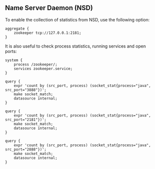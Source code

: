 ## Name Server Daemon (NSD)

To enable the collection of statistics from NSD, use the following option:
```
aggregate {
    zookeeper tcp://127.0.0.1:2181;
}
```

It is also useful to check process statistics, running services and open ports:
```
system {
    process /zookeeper/;
    services zookeeper.service;
}

query {
	expr 'count by (src_port, process) (socket_stat{process="java", src_port="3888"})';
	make socket_match;
	datasource internal;
}

query {
	expr 'count by (src_port, process) (socket_stat{process="java", src_port="2181"})';
	make socket_match;
	datasource internal;
}

query {
	expr 'count by (src_port, process) (socket_stat{process="java", src_port="2888"})';
	make socket_match;
	datasource internal;
}
```
